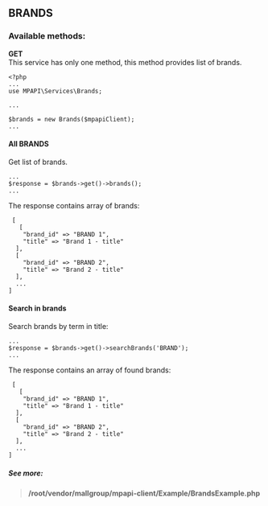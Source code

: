## BRANDS

### Available methods:
**GET**  
This service has only one method, this method provides list of brands.
```
<?php 
...
use MPAPI\Services\Brands;

...

$brands = new Brands($mpapiClient);
...
``` 

#### All BRANDS
Get list of brands.
```
...
$response = $brands->get()->brands();
... 
```

The response contains array of brands:
```
 [
   [
    "brand_id" => "BRAND 1",
    "title" => "Brand 1 - title"
  ],
  [
    "brand_id" => "BRAND 2",
    "title" => "Brand 2 - title"
  ],
  ...
]

```

#### Search in brands
Search brands by term in title:
```
...
$response = $brands->get()->searchBrands('BRAND'); 
... 
```

The response contains an array of found brands:
```
 [
   [
    "brand_id" => "BRAND 1",
    "title" => "Brand 1 - title"
  ],
  [
    "brand_id" => "BRAND 2",
    "title" => "Brand 2 - title"
  ],
  ...
]

```

##### See more:
> **/root/vendor/mallgroup/mpapi-client/Example/BrandsExample.php**